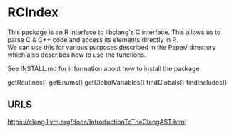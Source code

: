 RCIndex
=======

This package is an R interface to libclang's C interface.
This allows us to parse C & C++ code and access its elements directly in R.  
We can use this for various purposes described in the Paper/ directory
which also describes how to use the functions.

See INSTALL.md for information about how to install the package.


getRoutines()
getEnums()
getGlobalVariables()
findGlobals()
findIncludes()




## URLS
https://clang.llvm.org/docs/IntroductionToTheClangAST.html

